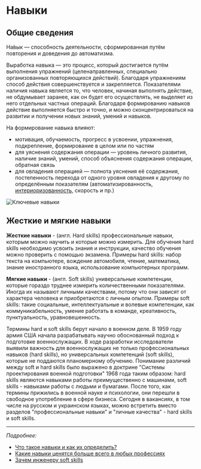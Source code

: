 # Навыки

## Общие сведения

На́вык — способность деятельности, сформированная путём повторения и доведения до автоматизма.

Выработка навыка — это процесс, который достигается путём выполнения упражнений (целенаправленных, специально организованных повторяющихся действий). Благодаря упражнениям способ действия совершенствуется и закрепляется. Показателями наличия навыка является то, что человек, начиная выполнять действие, не обдумывает заранее, как он будет его осуществлять, не выделяет из него отдельных частных операций. Благодаря формированию навыков действие выполняется быстро и точно, и можно сконцентрироваться на развитии и получении новых знаний, умений и навыков.

На формирование навыка влияют:

- мотивация, обучаемость, прогресс в усвоении, упражнения, подкрепление, формирование в целом или по частям
- для уяснения содержания операции — уровень личного развития, наличие знаний, умений, способ объяснения содержания операции, обратная связь
- для овладения операцией — полнота уяснения её содержания, постепенность перехода от одного уровня овладения к другому по определённым показателям (автоматизированность, [интериоризованность](https://ru.wikipedia.org/wiki/Интериоризация), скорость и пр.)

![Ключевые навыки](/images/general-skills/main_skills.jpg)

## Жесткие и мягкие навыки

**Жесткие навыки** - (англ. Hard skills) профессиональные навыки, которым можно научить и которые можно измерить. Для обучения hard skills необходимо усвоить знания и инструкции, качество обучения можно проверить с помощью экзамена. Примеры hard skills: набор текста на компьютере, вождение автомобиля, чтение, математика, знание иностранного языка, использование компьютерных программ.

**Мягкие навыки** - (англ. Soft skills) универсальные компетенции, которые гораздо труднее измерить количественными показателями. Иногда их называют личными качествами, потому что они зависят от характера человека и приобретаются с личным опытом. Примеры soft skills: такие социальные, интеллектуальные и волевые компетенции, как коммуникабельность, умение работать в команде, креативность, пунктуальность, уравновешенность.

Термины hard и soft skills берут начало в военном деле. В 1959 году армия США начала разрабатывать научно обоснованный подход к подготовке военнослужащих. В ходе разработки исследователи выявили важность для военнослужащих не только профессиональных навыков (hard skills), но универсальных компетенций (soft skills), которые не поддаются планомерному обучению. Понимание различий между soft и hard skills было выражено в доктрине "Системы проектирования военной подготовки" 1968 года таким образом: hard skills являются навыками работы преимущественно с машинами, soft skills - навыками работы с людьми и бумагами. После того, как термины прижились в военной науке и психологии, они перешли в свободное употребление в сфере бизнеса. Сегодня в вакансиях, в том числе на русском и украинском языках, можно встретить вместо разделов "профессиональные навыки" и "личные качества" - hard skills и soft skills.

---

_Подробнее:_

- [Что такое навыки и как их определить?](https://wikigrowth.ru/razvitie/navyiki/)
- [Какие навыки ценятся больше всего в любых профессиях](https://hh.ru/article/24181)
- [Зачем инженеру soft skills](https://habr.com/ru/company/epam_systems/blog/418621/)
